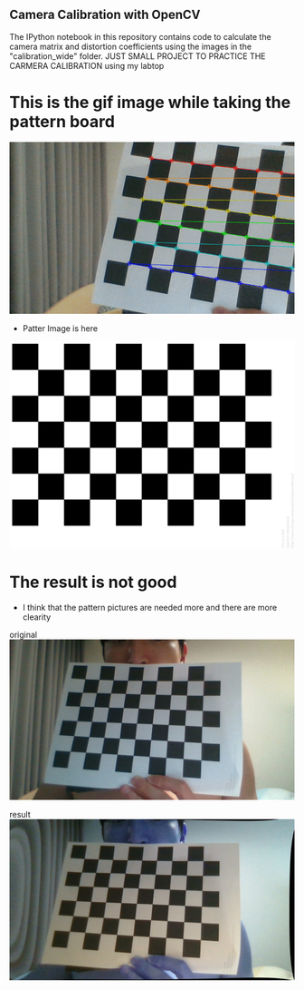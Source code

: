 ## Camera Calibration with OpenCV

The IPython notebook in this repository contains code to calculate the camera matrix and distortion coefficients using the images in the "calibration_wide" folder.
JUST SMALL PROJECT TO PRACTICE THE CARMERA CALIBRATION using my labtop


# This is the gif image while taking the pattern board

<img src="cam_cal.gif"/>

- Patter Image is here

<img src="pattern.png"/>

# The result is not good

- I think that the pattern pictures are needed more and there are more clearity

original
<img src="my_computer_picture/2020-10-16-211835.jpg"/>

result
<img src="my_computer_picture/test_undist.jpg"/>
